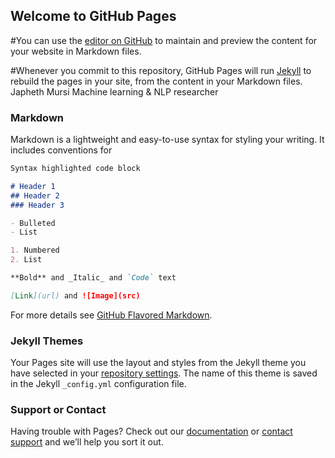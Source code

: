 ## Welcome to GitHub Pages

#You can use the [editor on GitHub](https://github.com/Isrumk/ikm.github.io/edit/master/index.md) to maintain and preview the content for your website in Markdown files.

#Whenever you commit to this repository, GitHub Pages will run [Jekyll](https://jekyllrb.com/) to rebuild the pages in your site, from the content in your Markdown files.
Japheth Mursi
Machine learning & NLP researcher
### Markdown

Markdown is a lightweight and easy-to-use syntax for styling your writing. It includes conventions for

```markdown
Syntax highlighted code block

# Header 1
## Header 2
### Header 3

- Bulleted
- List

1. Numbered
2. List

**Bold** and _Italic_ and `Code` text

[Link](url) and ![Image](src)
```

For more details see [GitHub Flavored Markdown](https://guides.github.com/features/mastering-markdown/).

### Jekyll Themes

Your Pages site will use the layout and styles from the Jekyll theme you have selected in your [repository settings](https://github.com/Isrumk/ikm.github.io/settings). The name of this theme is saved in the Jekyll `_config.yml` configuration file.

### Support or Contact

Having trouble with Pages? Check out our [documentation](https://help.github.com/categories/github-pages-basics/) or [contact support](https://github.com/contact) and we’ll help you sort it out.
